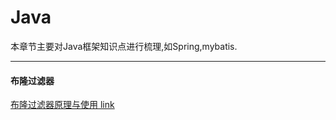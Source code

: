 # Java

本章节主要对Java框架知识点进行梳理,如Spring,mybatis.

---

#### 布隆过滤器

[布隆过滤器原理与使用 link](https://www.jianshu.com/p/2104d11ee0a2)
